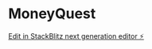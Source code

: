 # MoneyQuest

[Edit in StackBlitz next generation editor ⚡️](https://stackblitz.com/~/github.com/Discovered12345/MoneyQuest)